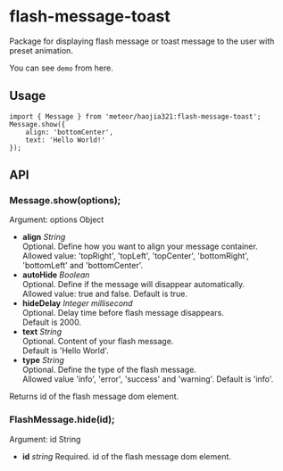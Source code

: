 # flash-message-toast
Package for displaying flash message or toast message to the user with preset animation.

You can see `demo` from here.

## Usage
    import { Message } from 'meteor/haojia321:flash-message-toast';   
    Message.show({  
        align: 'bottomCenter',  
        text: 'Hello World!'  
    });  

## API
### Message.show(options);  
Argument: options Object
* **align** _String_  
Optional. Define how you want to align your message container.   
Allowed value: 'topRight', 'topLeft', 'topCenter', 'bottomRight', 'bottomLeft' and 'bottomCenter'.
* **autoHide** _Boolean_  
Optional. Define if the message will disappear automatically.  
Allowed value: true and false. Default is true.   
* **hideDelay** _Integer millisecond_  
Optional. Delay time before flash message disappears.  
Default is 2000.  
* **text** _String_  
Optional. Content of your flash message.  
Default is 'Hello World'.
* **type** _String_  
Optional. Define the type of the flash message.  
Allowed value 'info', 'error', 'success' and 'warning'. Default is 'info'.  

Returns id of the flash message dom element.

### FlashMessage.hide(id);  
Argument: id String
* **id** _string_
Required. id of the flash message dom element.